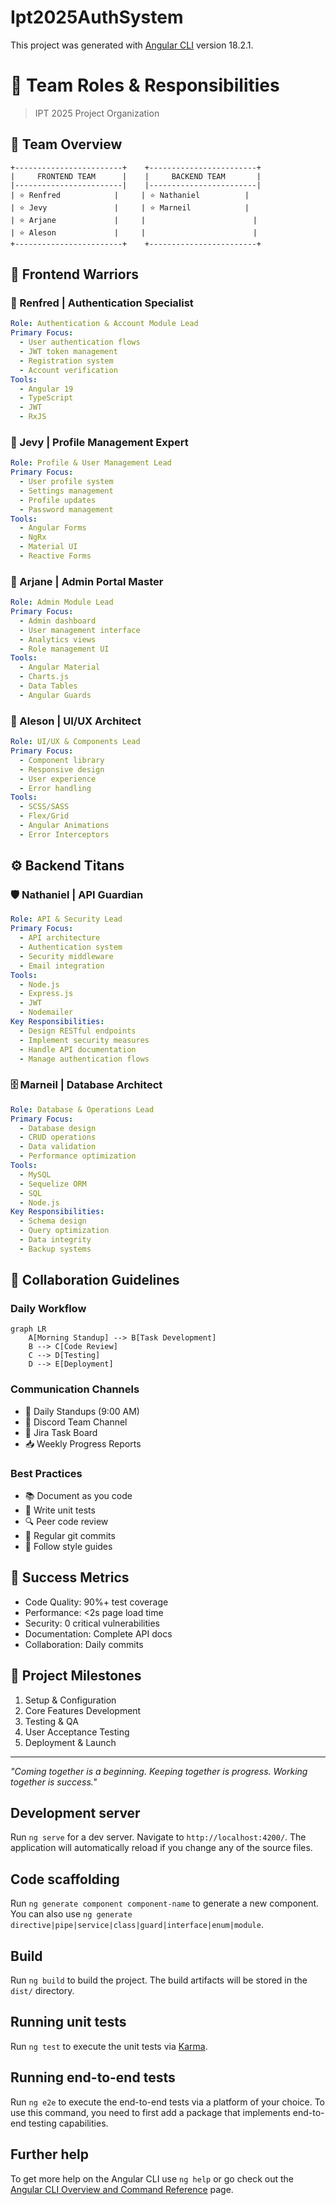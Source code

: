 # Ipt2025AuthSystem
This project was generated with [Angular CLI](https://github.com/angular/angular-cli) version 18.2.1.

# 🚀 Team Roles & Responsibilities
> IPT 2025 Project Organization

## 👥 Team Overview

```ascii
+------------------------+    +------------------------+
|     FRONTEND TEAM      |    |     BACKEND TEAM       |
|------------------------|    |------------------------|
| ⭐ Renfred            |     | ⭐ Nathaniel          |
| ⭐ Jevy               |     | ⭐ Marneil            |
| ⭐ Arjane             |     |                        |
| ⭐ Aleson             |     |                        |
+------------------------+    +------------------------+
```

## 🎨 Frontend Warriors

### 🔐 Renfred | Authentication Specialist
```yaml
Role: Authentication & Account Module Lead
Primary Focus:
  - User authentication flows
  - JWT token management
  - Registration system
  - Account verification
Tools:
  - Angular 19
  - TypeScript
  - JWT
  - RxJS
```

### 👤 Jevy | Profile Management Expert
```yaml
Role: Profile & User Management Lead
Primary Focus:
  - User profile system
  - Settings management
  - Profile updates
  - Password management
Tools:
  - Angular Forms
  - NgRx
  - Material UI
  - Reactive Forms
```

### 👑 Arjane | Admin Portal Master
```yaml
Role: Admin Module Lead
Primary Focus:
  - Admin dashboard
  - User management interface
  - Analytics views
  - Role management UI
Tools:
  - Angular Material
  - Charts.js
  - Data Tables
  - Angular Guards
```

### 🎯 Aleson | UI/UX Architect
```yaml
Role: UI/UX & Components Lead
Primary Focus:
  - Component library
  - Responsive design
  - User experience
  - Error handling
Tools:
  - SCSS/SASS
  - Flex/Grid
  - Angular Animations
  - Error Interceptors
```

## ⚙️ Backend Titans

### 🛡️ Nathaniel | API Guardian
```yaml
Role: API & Security Lead
Primary Focus:
  - API architecture
  - Authentication system
  - Security middleware
  - Email integration
Tools:
  - Node.js
  - Express.js
  - JWT
  - Nodemailer
Key Responsibilities:
  - Design RESTful endpoints
  - Implement security measures
  - Handle API documentation
  - Manage authentication flows
```

### 🗄️ Marneil | Database Architect
```yaml
Role: Database & Operations Lead
Primary Focus:
  - Database design
  - CRUD operations
  - Data validation
  - Performance optimization
Tools:
  - MySQL
  - Sequelize ORM
  - SQL
  - Node.js
Key Responsibilities:
  - Schema design
  - Query optimization
  - Data integrity
  - Backup systems
```

## 🤝 Collaboration Guidelines

### Daily Workflow
```mermaid
graph LR
    A[Morning Standup] --> B[Task Development]
    B --> C[Code Review]
    C --> D[Testing]
    D --> E[Deployment]
```

### Communication Channels
- 📢 Daily Standups (9:00 AM)
- 💬 Discord Team Channel
- 📝 Jira Task Board
- 📥 Weekly Progress Reports

### Best Practices
- 📚 Document as you code
- 🧪 Write unit tests
- 🔍 Peer code review
- 🔄 Regular git commits
- 🎯 Follow style guides

## 🎯 Success Metrics
- Code Quality: 90%+ test coverage
- Performance: <2s page load time
- Security: 0 critical vulnerabilities
- Documentation: Complete API docs
- Collaboration: Daily commits

## 🚀 Project Milestones
1. Setup & Configuration
2. Core Features Development
3. Testing & QA
4. User Acceptance Testing
5. Deployment & Launch

---
*"Coming together is a beginning. Keeping together is progress. Working together is success."*


























## Development server

Run `ng serve` for a dev server. Navigate to `http://localhost:4200/`. The application will automatically reload if you change any of the source files.

## Code scaffolding

Run `ng generate component component-name` to generate a new component. You can also use `ng generate directive|pipe|service|class|guard|interface|enum|module`.

## Build

Run `ng build` to build the project. The build artifacts will be stored in the `dist/` directory.

## Running unit tests

Run `ng test` to execute the unit tests via [Karma](https://karma-runner.github.io).

## Running end-to-end tests

Run `ng e2e` to execute the end-to-end tests via a platform of your choice. To use this command, you need to first add a package that implements end-to-end testing capabilities.

## Further help

To get more help on the Angular CLI use `ng help` or go check out the [Angular CLI Overview and Command Reference](https://angular.dev/tools/cli) page.
